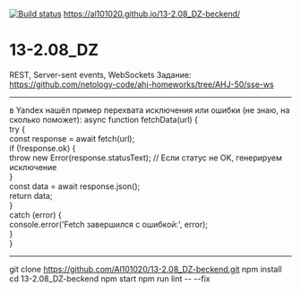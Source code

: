 [![Build status](https://ci.appveyor.com/api/projects/status/apat7k76w3j1wpqd?svg=true)](https://ci.appveyor.com/project/Al101020/13-2-08-dz-beckend)<dr>
https://al101020.github.io/13-2.08_DZ-beckend/<dr>

# 13-2.08_DZ
REST, Server-sent events, WebSockets
Задание:
https://github.com/netology-code/ahj-homeworks/tree/AHJ-50/sse-ws

-------------------------------------------------------------------------------
в Yandex нашёл пример перехвата исключения или ошибки (не знаю, на сколько поможет):
async function fetchData(url) {  
    try {  
        const response = await fetch(url);  
        if (!response.ok) {  
            throw new Error(response.statusText);  // Если статус не OK, генерируем исключение  
        }  
        const data = await response.json();  
        return data;  
    }  
    catch (error) {  
        console.error('Fetch завершился с ошибкой:', error);  
    }  
} 

-------------------------------------------------------------------------------
git clone https://github.com/Al101020/13-2.08_DZ-beckend.git
npm install
cd 13-2.08_DZ-beckend
npm start
npm run lint -- --fix

